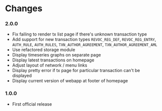 # Changes

### 2.0.0
- Fix failing to render tx list page if there's unknown transaction type
- Add support for new transaction types `REVOC_REG_DEF`, `REVOC_REG_ENTRY`, `AUTH_RULE`, 
`AUTH_RULES`, `TXN_AUTHOR_AGREEMENT`, `TXN_AUTHOR_AGREEMENT_AML`
- Use refactored storage module
- Display timeseries graphs on separate page
- Display latest transactions on homepage
- Adjust layout of network / menu links
- Display pretty error if tx page for particular transaction can't be displayed
- Display current version of webapp at footer of homepage

### 1.0.0
- First official release
